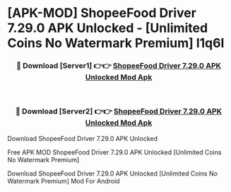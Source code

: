 # [APK-MOD] ShopeeFood Driver 7.29.0 APK Unlocked - [Unlimited Coins No Watermark Premium] l1q6l



<div align="center">
<h3>🔴 Download [Server1] 👉👉 <a href="https://momento.my/?title=ShopeeFood_Driver_7.29.0_APK_Unlocked">ShopeeFood Driver 7.29.0 APK Unlocked Mod Apk</a></h3><br>

<h3>🔴 Download [Server2] 👉👉 <a href="https://momento.my/?title=ShopeeFood_Driver_7.29.0_APK_Unlocked">ShopeeFood Driver 7.29.0 APK Unlocked Mod Apk</a></h3>
</div>



Download ShopeeFood Driver 7.29.0 APK Unlocked 

Free APK MOD ShopeeFood Driver 7.29.0 APK Unlocked [Unlimited Coins No Watermark Premium]

Download ShopeeFood Driver 7.29.0 APK Unlocked [Unlimited Coins No Watermark Premium] Mod For Android
